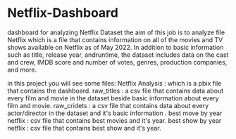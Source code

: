 # Netflix-Dashboard
dashboard for analyzing Netflix Dataset
the aim of this job is to  analyze file Netflix which is a file that contains information on all of the
movies and TV shows available on Netflix as of May 2022. In addition to basic information
such as title, release year, andruntime, the dataset includes data on the cast and crew, IMDB
score and number of votes, genres, production companies, and more.

in this project you will see some files:
Netflix Analysis : which is a pbix file that contains the dashboard.
raw_titles : a csv file that contains data about every film and movie in the dataset beside basic information about every film and movie.
raw_cridets : a csv file that contains data about every actor/director in the dataset and it's basic information .
best move by year netflix : csv file that contains best movies and it's year.
best show by year netflix : csv file that contains best show and it's year.

